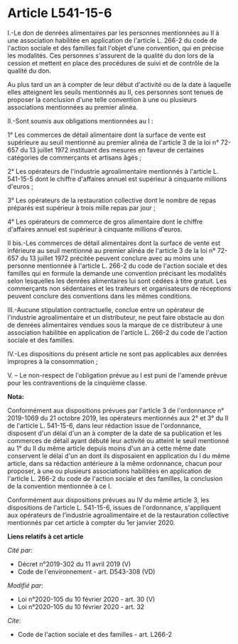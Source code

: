 # Article L541-15-6

I.-Le don de denrées alimentaires par les personnes mentionnées au II à une association habilitée en application de l'article
L. 266-2 du code de l'action sociale et des familles fait l'objet d'une convention, qui en précise les modalités. Ces
personnes s'assurent de la qualité du don lors de la cession et mettent en place des procédures de suivi et de contrôle de la
qualité du don.

Au plus tard un an à compter de leur début d'activité ou de la date à laquelle elles atteignent les seuils mentionnés au II,
ces personnes sont tenues de proposer la conclusion d'une telle convention à une ou plusieurs associations mentionnées au
premier alinéa.

II.-Sont soumis aux obligations mentionnées au I :

1° Les commerces de détail alimentaire dont la surface de vente est supérieure au seuil mentionné au premier alinéa de
l'article 3 de la loi n° 72-657 du 13 juillet 1972 instituant des mesures en faveur de certaines catégories de commerçants et
artisans âgés ;

2° Les opérateurs de l'industrie agroalimentaire mentionnés à l'article L. 541-15-5 dont le chiffre d'affaires annuel est
supérieur à cinquante millions d'euros ;

3° Les opérateurs de la restauration collective dont le nombre de repas préparés est supérieur à trois mille repas par jour ;

4° Les opérateurs de commerce de gros alimentaire dont le chiffre d'affaires annuel est supérieur à cinquante millions
d'euros.

II bis.-Les commerces de détail alimentaires dont la surface de vente est inférieure au seuil mentionné au premier alinéa de
l'article 3 de la loi n° 72-657 du 13 juillet 1972 précitée peuvent conclure avec au moins une personne mentionnée à
l'article L. 266-2 du code de l'action sociale et des familles qui en formule la demande une convention précisant les
modalités selon lesquelles les denrées alimentaires lui sont cédées à titre gratuit. Les commerçants non sédentaires et les
traiteurs et organisateurs de réceptions peuvent conclure des conventions dans les mêmes conditions.

III.-Aucune stipulation contractuelle, conclue entre un opérateur de l'industrie agroalimentaire et un distributeur, ne peut
faire obstacle au don de denrées alimentaires vendues sous la marque de ce distributeur à une association habilitée en
application de l'article L. 266-2 du code de l'action sociale et des familles.

IV.-Les dispositions du présent article ne sont pas applicables aux denrées impropres à la consommation ;

V. – Le non-respect de l'obligation prévue au I est puni de l'amende prévue pour les contraventions de la cinquième classe.

**Nota:**

Conformément aux dispositions prévues par l'article 3 de l'ordonnance n° 2019-1069 du 21 octobre 2019, les opérateurs
mentionnés aux 2° et 3° du II de l'article L. 541-15-6, dans leur rédaction issue de l'ordonnance, disposent d'un délai d'un
an à compter de la date de sa publication et les commerces de détail ayant débuté leur activité ou atteint le seuil mentionné
au 1° du II du même article depuis moins d'un an à cette même date conservent le délai d'un an dont ils disposaient en
application du I du même article, dans sa rédaction antérieure à la même ordonnance, chacun pour proposer, à une ou plusieurs
associations habilitées en application de l'article L. 266-2 du code de l'action sociale et des familles, la conclusion de la
convention mentionnée à ce I.

Conformément aux dispositions prévues au IV du même article 3, les dispositions de l'article L. 541-15-6, issues de
l'ordonnance, s'appliquent aux opérateurs de l'industrie agroalimentaire et de la restauration collective mentionnés par cet
article à compter du 1er janvier 2020.

**Liens relatifs à cet article**

_Cité par_:

  - Décret n°2019-302 du 11 avril 2019 (V)
  - Code de l'environnement - art. D543-308 (VD)

_Modifié par_:

  - Loi n°2020-105 du 10 février 2020 - art. 30 (V)
  - Loi n°2020-105 du 10 février 2020 - art. 32

_Cite_:

  - Code de l'action sociale et des familles - art. L266-2
